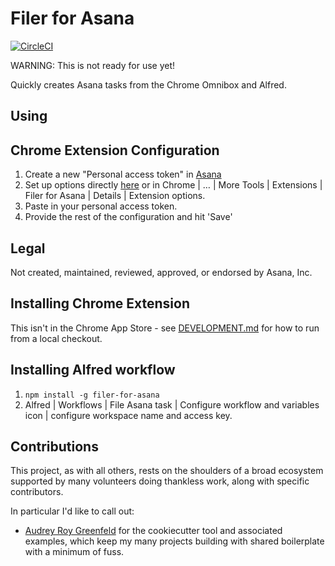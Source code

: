 # Filer for Asana

[![CircleCI](https://circleci.com/gh/apiology/filer-for-asana.svg?style=svg)](https://circleci.com/gh/apiology/filer-for-asana)

WARNING: This is not ready for use yet!

Quickly creates Asana tasks from the Chrome Omnibox and Alfred.

## Using

## Chrome Extension Configuration

1. Create a new "Personal access token" in
   [Asana](https://app.asana.com/0/my-apps)
1. Set up options directly
   [here](chrome-extension://TBD/options.html)
   or in Chrome | … | More Tools | Extensions | Filer for Asana |
   Details | Extension options.
1. Paste in your personal access token.
1. Provide the rest of the configuration and hit 'Save'

## Legal

Not created, maintained, reviewed, approved, or endorsed by Asana, Inc.

## Installing Chrome Extension

This isn't in the Chrome App Store - see [DEVELOPMENT.md](./DEVELOPMENT.md) for how to run from a local checkout.

## Installing Alfred workflow

1. `npm install -g filer-for-asana`
2. Alfred | Workflows | File Asana task | Configure workflow and
   variables icon | configure workspace name and access key.

## Contributions

This project, as with all others, rests on the shoulders of a broad
ecosystem supported by many volunteers doing thankless work, along
with specific contributors.

In particular I'd like to call out:

* [Audrey Roy Greenfeld](https://github.com/audreyfeldroy) for the
  cookiecutter tool and associated examples, which keep my many
  projects building with shared boilerplate with a minimum of fuss.
